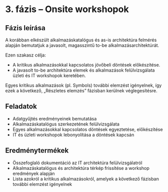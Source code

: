 # 3. fázis – Onsite workshopok

## Fázis leírása

A korábban elkészült alkalmazáskatalógus és as-is architektúra felmérés alapján bemutatjuk a javasolt, magasszintű to-be alkalmazásarchitektúrát.

Ezen szakasz célja:
- A kritikus alkalmazásokkal kapcsolatos jövőbeli döntések előkészítése.
- A javasolt to-be architektúra elemek és alkalmazások felülvizsgálata üzleti és IT workshopok keretében.

Egyes kritikus alkalmazások (pl. Symbols) további elemzést igényelnek, így ezek a következő, „Részletes elemzés” fázisban kerülnek véglegesítésre.

## Feladatok

- Adatgyűjtés eredményeinek bemutatása  
- Alkalmazáskatalógus szerkezetének felülvizsgálata  
- Egyes alkalmazásokkal kapcsolatos döntések egyeztetése, előkészítése  
- IT és üzleti workshopok lebonyolítása a döntések kapcsán  

## Eredménytermékek

- Összefoglaló dokumentáció az IT architektúra felülvizsgálatról  
- Alkalmazáskatalógus és architektúra térkép frissítése a workshop eredmények alapján  
- Lista azokról a kritikus alkalmazásokról, amelyek a következő fázisban további elemzést igényelnek  
